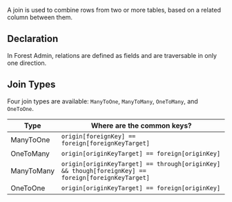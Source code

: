 A join is used to combine rows from two or more tables, based on a related column between them.

## Declaration

In Forest Admin, relations are defined as fields and are traversable in only one direction.

## Join Types

Four join types are available: `ManyToOne`, `ManyToMany`, `OneToMany`, and `OneToOne`.

| Type       | Where are the common keys?                                                                         |
| ---------- | -------------------------------------------------------------------------------------------------- |
| ManyToOne  | `origin[foreignKey] == foreign[foreignKeyTarget]`                                                  |
| OneToMany  | `origin[originKeyTarget] == foreign[originKey]`                                                    |
| ManyToMany | `origin[originKeyTarget] == through[originKey] && though[foreignKey] == foreign[foreignKeyTarget]` |
| OneToOne   | `origin[originKeyTarget] == foreign[originKey]`                                                    |
